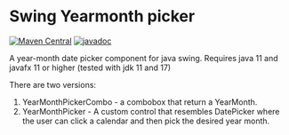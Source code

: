 # Swing Yearmonth picker
[![Maven Central](https://maven-badges.herokuapp.com/maven-central/se.alipsa/swing-yearmonth-picker/badge.svg)](https://maven-badges.herokuapp.com/maven-central/se.alipsa/swing-yearmonth-picker)
[![javadoc](https://javadoc.io/badge2/se.alipsa/swing-yearmonth-picker/javadoc.svg)](https://javadoc.io/doc/se.alipsa/swing-yearmonth-picker)

A year-month date picker component for java swing. Requires java 11 and javafx 11 or higher (tested with jdk 11 and 17)

There are two versions:
1. YearMonthPickerCombo - a combobox that return a YearMonth.
2. YearMonthPicker - A custom control that resembles DatePicker where the user can click a calendar and then pick the
   desired year month.